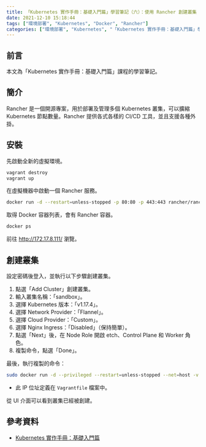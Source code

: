 ```yaml
---
title: 「Kubernetes 實作手冊：基礎入門篇」學習筆記（六）：使用 Rancher 創建叢集
date: 2021-12-10 15:18:44
tags: ["環境部署", "Kubernetes", "Docker", "Rancher"]
categories: ["環境部署", "Kubernetes", "「Kubernetes 實作手冊：基礎入門篇」學習筆記"]
---
```


## 前言

本文為「Kubernetes 實作手冊：基礎入門篇」課程的學習筆記。

## 簡介

Rancher 是一個開源專案，用於部署及管理多個 Kubernetes 叢集，可以擴縮 Kubernetes 節點數量。Rancher 提供各式各樣的 CI/CD 工具，並且支援各種外掛。

## 安裝

先啟動全新的虛擬環境。

```bash
vagrant destroy
vagrant up
```

在虛擬機器中啟動一個 Rancher 服務。

```bash
docker run -d --restart=unless-stopped -p 80:80 -p 443:443 rancher/rancher:v2.3.5
```

取得 Docker 容器列表，會有 Rancher 容器。

```bash
docker ps
```

前往 <http://172.17.8.111/> 瀏覽。

## 創建叢集

設定密碼後登入，並執行以下步驟創建叢集。

1. 點選「Add Cluster」創建叢集。
2. 輸入叢集名稱：「sandbox」。
3. 選擇 Kubernetes 版本：「v1.17.4」。
4. 選擇 Network Provider：「Flannel」。
5. 選擇 Cloud Provider：「Custom」。
6. 選擇 Nginx Ingress：「Disabled」（保持簡單）。
7. 點選「Next」後，在 Node Role 開啟 etch、Control Plane 和 Worker 角色。
8. 複製命令，點選「Done」。

最後，執行複製的命令：

```bash
sudo docker run -d --privileged --restart=unless-stopped --net=host -v /etc/kubernetes:/etc/kubernetes -v /var/run:/var/run rancher/rancher-agent:v2.3.5 --server https://172.17.8.111 --token w64695bzdlc455zd2dzg9dtggkq7ghfsfbdsj4jrtzjnl6gg78xtr2 --ca-checksum 5b91fdf12485553473d7496d6c00afd812cc1a1c964754ec460a8488cfb2f55b --etcd --controlplane --worker
```

- 此 IP 位址定義在 `Vagrantfile` 檔案中。

從 UI 介面可以看到叢集已經被創建。

## 參考資料

- [Kubernetes 實作手冊：基礎入門篇](https://hiskio.com/courses/349/about)
